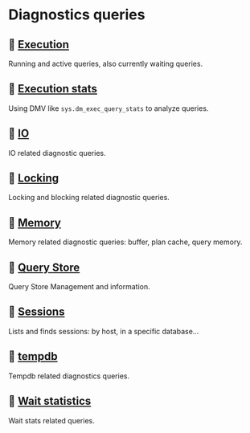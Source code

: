 # Diagnostics queries

## 📝 [Execution](./execution/)

Running and active queries, also currently waiting queries.

## 📝 [Execution stats](./execution-stats/)

Using DMV like `sys.dm_exec_query_stats` to analyze queries.

## 📝 [IO](./IO/)

IO related diagnostic queries.

## 📝 [Locking](./locking/)

Locking and blocking related diagnostic queries.

## 📝 [Memory](./Memory/)

Memory related diagnostic queries: buffer, plan cache, query memory.

## 📝 [Query Store](./query-store/)

Query Store Management and information.

## 📝 [Sessions](./sessions/)

Lists and finds sessions: by host, in a specific database...

## 📝 [tempdb](./tempdb/)

Tempdb related diagnostics queries.

## 📝 [Wait statistics](./wait-statistics/)

Wait stats related queries.
